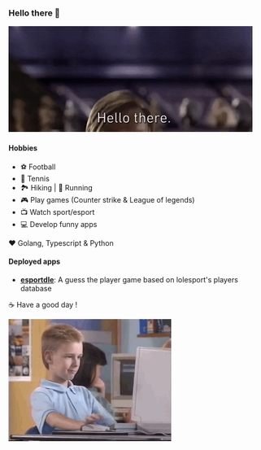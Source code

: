### Hello there 👋

![hello there](./hello_there.gif)

<!--
**RobinToubi/RobinToubi** is a ✨ _special_ ✨ repository because its `README.md` (this file) appears on your GitHub profile.

Here are some ideas to get you started:

- 🔭 I’m currently working on ...
- 🌱 I’m currently learning ...
- 👯 I’m looking to collaborate on ...
- 🤔 I’m looking for help with ...
- 💬 Ask me about ...
- 📫 How to reach me: ...
- 😄 Pronouns: ...
- ⚡ Fun fact: ...
-->

#### Hobbies
- ⚽ Football
- 🎾 Tennis
- 🏞️ Hiking | 🏃 Running
- 🎮 Play games (Counter strike & League of legends)
- 📺 Watch sport/esport
- 💻 Develop funny apps

❤️ Golang, Typescript & Python

#### Deployed apps
- **[esportdle](https://github.com/RobinToubi/esportdle)**: A guess the player game based on lolesport's players database

☕ Have a good day !

![brent rambo thumbs up](./brent_rambo.gif)
